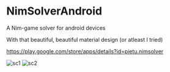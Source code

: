# NimSolverAndroid
A Nim-game solver for android devices  

With that beautiful, beautiful material design (or atleast I tried)

https://play.google.com/store/apps/details?id=pietu.nimsolver

![sc1](https://cloud.githubusercontent.com/assets/1809062/12678154/2a4e6910-c6a6-11e5-8e81-957cc025c039.png)
![sc2](https://cloud.githubusercontent.com/assets/1809062/12678155/2a4ee5fc-c6a6-11e5-9052-720445090521.png)
